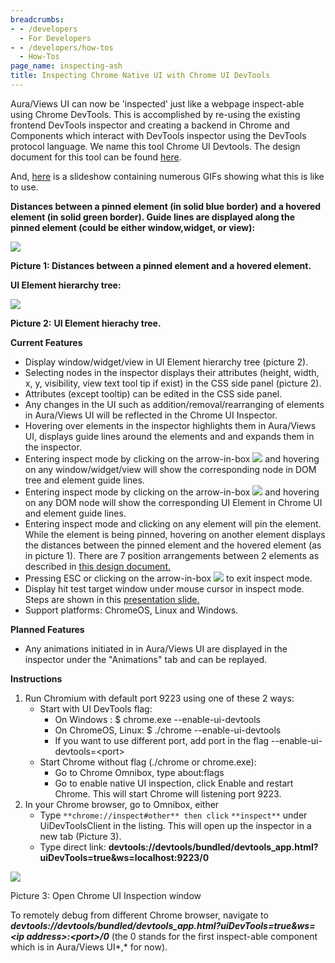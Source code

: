 ```yaml
---
breadcrumbs:
- - /developers
  - For Developers
- - /developers/how-tos
  - How-Tos
page_name: inspecting-ash
title: Inspecting Chrome Native UI with Chrome UI DevTools
---
```


Aura/Views UI can now be 'inspected' just like a webpage inspect-able using
Chrome DevTools. This is accomplished by re-using the existing frontend DevTools
inspector and creating a backend in Chrome and Components which interact with
DevTools inspector using the DevTools protocol language. We name this tool
Chrome UI Devtools. The design document for this tool can be found
[here](https://docs.google.com/document/d/1zpXnSLFrTbLRBJNnO2lWXV--nTOUWfBLPXwA9BDEsKA/edit?usp=sharing).

And,
[here](https://docs.google.com/presentation/d/1q3RBp-QEIx5snjbi3_FNl1pp8wf74DXFpt_NgT0KMB0/edit?usp=sharing)
is a slideshow containing numerous GIFs showing what this is like to use.

**Distances between a pinned element (in solid blue border) and a hovered
element (in solid green border). Guide lines are displayed along the pinned
element (could be either window,widget, or view):**

![](/developers/how-tos/inspecting-ash/distances.png)

**Picture 1: Distances between a pinned element and a hovered element.**

**UI Element hierarchy tree:**

![](/developers/how-tos/inspecting-ash/dom_tree.png)

**Picture 2:** **UI Element hierachy tree.**

**Current Features**

*   Display window/widget/view in UI Element hierarchy tree (picture 2).
*   Selecting nodes in the inspector displays their attributes (height,
            width, x, y, visibility, view text tool tip if exist) in the CSS
            side panel (picture 2).
*   Attributes (except tooltip) can be edited in the CSS side panel.
*   Any changes in the UI such as addition/removal/rearranging of
            elements in Aura/Views UI will be reflected in the Chrome UI
            Inspector.
*   Hovering over elements in the inspector highlights them in
            Aura/Views UI, displays guide lines around the elements and and
            expands them in the inspector.
*   Entering inspect mode by clicking on the arrow-in-box ![](/developers/how-tos/inspecting-ash/Screenshot%20from%202017-08-28%2014_28_36.png)
            and hovering on any window/widget/view will show the corresponding
            node in DOM tree and element guide lines.
*   Entering inspect mode by clicking on the arrow-in-box ![](/developers/how-tos/inspecting-ash/Screenshot%20from%202017-08-28%2014_28_36.png)
            and hovering on any DOM node will show the corresponding UI Element
            in Chrome UI and element guide lines.
*   Entering inspect mode and clicking on any element will pin the
            element. While the element is being pinned, hovering on another
            element displays the distances between the pinned element and the
            hovered element (as in picture 1). There are 7 position arrangements
            between 2 elements as described in [this design
            document.](https://docs.google.com/document/d/1ySba9uad3ClqlA9CExlII6r0kgyhRnE0QWo11x2Wmbg)
*   Pressing ESC or clicking on the arrow-in-box ![](/developers/how-tos/inspecting-ash/Screenshot%20from%202017-08-28%2014_28_36.png)
            to exit inspect mode.
*   Display hit test target window under mouse cursor in inspect mode.
            Steps are shown in this [presentation
            slide](https://docs.google.com/presentation/d/1ldW2rPAexu-nf-gIS1hUgcyPNpgF1fBaqppezyxBRLE)[.](https://docs.google.com/presentation/d/1ldW2rPAexu-nf-gIS1hUgcyPNpgF1fBaqppezyxBRLE)
*   Support platforms: ChromeOS, Linux and Windows.

**Planned Features**

*   Any animations initiated in in Aura/Views UI are displayed in the
            inspector under the "Animations" tab and can be replayed.

**Instructions**

1.  Run Chromium with default port 9223 using one of these 2 ways:
    *   Start with UI DevTools flag:
        *   On Windows : $ chrome.exe --enable-ui-devtools
        *   On ChromeOS, Linux: $ ./chrome --enable-ui-devtools
        *   If you want to use different port, add port in the flag
                    --enable-ui-devtools=&lt;port&gt;
    *   Start Chrome without flag (./chrome or chrome.exe):
        *   Go to Chrome Omnibox, type about:flags
        *   Go to enable native UI inspection, click Enable and restart
                    Chrome. This will start Chrome will listening port 9223.
2.  In your Chrome browser, go to Omnibox, either
    *   Type `**chrome://inspect#other** then click` `**inspect**` under
                UiDevToolsClient in the listing. This will open up the inspector
                in a new tab (Picture 3).
    *   Type direct link:
                **devtools://devtools/bundled/devtools_app.html?uiDevTools=true&ws=localhost:9223/0**

![](/developers/how-tos/inspecting-ash/chrome_inspect_other.png)

Picture 3: Open Chrome UI Inspection window

To remotely debug from different Chrome browser, navigate to
***devtools://devtools/bundled/devtools_app.html?uiDevTools=true&ws=&lt;ip
address&gt;:&lt;port&gt;/0*** (the 0 stands for the first inspect-able component
which is in Aura/Views UI*,* for now).
